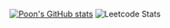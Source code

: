 
<!--
**poon-zx/poon-zx** is a ✨ _special_ ✨ repository because its `README.md` (this file) appears on your GitHub profile.

Here are some ideas to get you started:

- 🔭 I’m currently working on ...
- 🌱 I’m currently learning ...
- 👯 I’m looking to collaborate on ...
- 🤔 I’m looking for help with ...
- 💬 Ask me about ...
- 📫 How to reach me: ...
- 😄 Pronouns: ...
- ⚡ Fun fact: ...
-->
[![Poon's GitHub stats](https://github-readme-stats.vercel.app/api?username=poon-zx)](https://github.com/anuraghazra/github-readme-stats)
![Leetcode Stats](https://leetcard.jacoblin.cool/poonzx?ext=heatmap)
